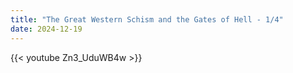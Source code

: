 ```yaml
---
title: "The Great Western Schism and the Gates of Hell - 1/4"
date: 2024-12-19
---
```


{{< youtube Zn3_UduWB4w >}}
